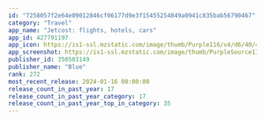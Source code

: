 ```yaml
---
id: "7258057f2e64e09012846cf06177d9e3f15455254849a0941c835bab56790467"
category: "Travel"
app_name: "Jetcost: flights, hotels, cars"
app_id: 427791197
app_icon: https://is1-ssl.mzstatic.com/image/thumb/Purple116/v4/d6/40/43/d64043db-bf8e-a476-0e78-038eb6c2b3f9/AppIcon-0-0-1x_U007emarketing-0-10-0-85-220.png/1024x1024bb.png
app_screenshot: https://is1-ssl.mzstatic.com/image/thumb/PurpleSource115/v4/4c/47/b7/4c47b72f-37a3-28a1-eb84-bd3f70eadb19/fac1d0ac-2478-4e5e-9670-43a2fb42f8c1_iPhone_11_Pro_Max-1_screen_1620037149.151235.png/1242x2688bb.png
publisher_id: 350503149
publisher_name: "Blue"
rank: 272
most_recent_release: 2024-01-16 00:00:00
release_count_in_past_year: 17
release_count_in_past_year_category: 17
release_count_in_past_year_top_in_category: 35
---
```

